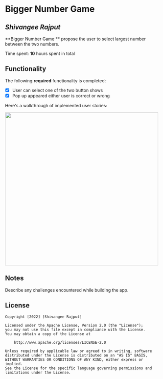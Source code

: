 # Bigger Number Game 

## *Shivangee Rajput*

**Bigger Number Game ** propose the user to select largest number between the two numbers.

Time spent: **10** hours spent in total

## Functionality 

The following **required** functionality is completed:

* [x] User can select  one of the two button shows 
* [x] Pop up appeared either user is correct or wrong 

Here's a walkthrough of implemented user stories:


<img src="" height="500">



## Notes

Describe any challenges encountered while building the app.

## License

    Copyright [2022] [Shivangee Rajput]

    Licensed under the Apache License, Version 2.0 (the "License");
    you may not use this file except in compliance with the License.
    You may obtain a copy of the License at

        http://www.apache.org/licenses/LICENSE-2.0

    Unless required by applicable law or agreed to in writing, software
    distributed under the License is distributed on an "AS IS" BASIS,
    WITHOUT WARRANTIES OR CONDITIONS OF ANY KIND, either express or implied.
    See the License for the specific language governing permissions and
    limitations under the License.
